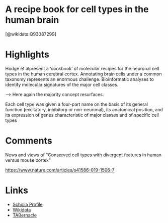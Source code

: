 
A recipe book for cell types in the human brain
===============================================
  
  [@wikidata:Q93087299]  

# Highlights


Hodge et alpresent a ‘cookbook’ of molecular recipes for the neuronal cell types in the human cerebral cortex. Annotating brain cells under a common taxonomy represents an enormous challenge. Bioinformatic analyses to identify molecular signatures of the major cell classes.

--> Here again the majority concept resurfaces.

Each cell type was given a four-part name on the basis of its general function (excitatory, inhibitory or non-neuronal), its anatomical position, and its expression of genes characteristic of major classes and of specific cell types

# Comments
News and views of "Conserved cell types with divergent features in human versus mouse cortex"

https://www.nature.com/articles/s41586-019-1506-7


# Links
  
 * [Scholia Profile](https://scholia.toolforge.org/work/Q93087299)  
 * [Wikidata](https://www.wikidata.org/wiki/Q93087299)  
 * [TABernacle](https://tabernacle.toolforge.org/?#/tab/manual/Q93087299/P921%3BP4510)  
